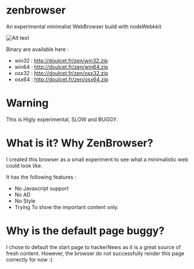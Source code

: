 # zenbrowser
An experimental minimalist WebBrowser build with nodeWebkkit

![Alt text](http://doulcet.fr/zen/screen.png "The BBC Site Browsed with ZenBrowser")

Binary are available here :
 - win32 : http://doulcet.fr/zen/win32.zip
 - win64 : http://doulcet.fr/zen/win64.zip
 - osx32 : http://doulcet.fr/zen/osx32.zip
 - osx64 : http://doulcet.fr/zen/osx64.zip

# Warning

This is Higly experimental, SLOW and BUGGY.

# What is it? Why ZenBrowser?

I created this browser as a small experiment to see what a minimalistic web could look like.

It has the following features :

- No Javascript support
- No AD
- No Style
- Trying To show the important content only.

# Why is the default page buggy?

I chose to default the start page to hackerNews as it is a great source of fresh content. However, the browser do not successfully render this page correctly for now :(


